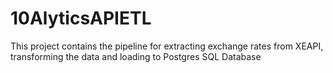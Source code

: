 # 10AlyticsAPIETL
This project contains the pipeline for extracting exchange rates from XEAPI, transforming the data and loading  to Postgres SQL Database
